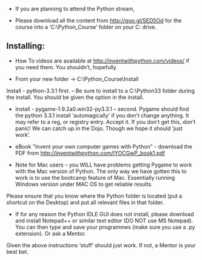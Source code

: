   - If you are planning to attend the Python stream,

<!-- end list -->

  - Please download all the content from <http://goo.gl/SED5Od> for the
    course into a ‘C:\\Python\_Course’ folder on your C: drive.

## Installing:

  - How To videos are available at <http://inventwithpython.com/videos/>
    if you need them. You shouldn’t, hopefully.

<!-- end list -->

  - From your new folder -\> C:\\Python\_Course\\Install

Install - python-3.3.1 first. – Be sure to install to a C:\\Python33
folder during the install. You should be given the option in the
install.

  - Install - pygame-1.9.2a0.win32-py3.3.1 – second. Pygame should find
    the python 3.3.1 install ‘automagically’ if you don’t change
    anything. It may refer to a reg, or registry entry. Accept it. If
    you don’t get this, don’t panic\! We can catch up in the Dojo.
    Though we hope it should ‘just work’.

<!-- end list -->

  - eBook "Invent your own computer games with Python" - download the
    PDF from <http://inventwithpython.com/IYOCGwP_book1.pdf>

<!-- end list -->

  - Note for Mac users – you WILL have problems getting Pygame to work
    with the Mac version of Python. The only way we have gotten this to
    work is to use the bootcamp feature of Mac. Essentially running
    Windows version under MAC OS to get reliable results.

Please ensure that you know where the Python folder is located (put a
shortcut on the Desktop) and put all relevant files in that folder.

  - If for any reason the Python IDLE GUI does not install, please
    download and install Notepad++ or similar text editor (DO NOT use MS
    Notepad). You can then type and save your programmes (make sure you
    use a .py extension). Or ask a Mentor.

Given the above instructions ‘stuff’ should just work. If not, a Mentor
is your best bet.
